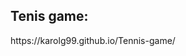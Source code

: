 <h2>Tenis game:</h2> <p>https://karolg99.github.io/Tennis-game/</p>
<!-- <h2>Waldus page:</h2> <p>https://karolg99.github.io/WaldusPageReact/</p> -->


<!---
KarolG99/KarolG99 is a ✨ special ✨ repository because its `README.md` (this file) appears on your GitHub profile.
You can click the Preview link to take a look at your changes.
--->
